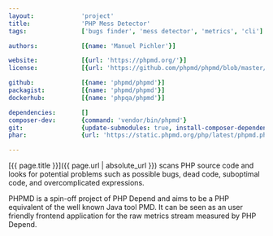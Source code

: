 ```yaml
---
layout:             'project'
title:              'PHP Mess Detector'
tags:               ['bugs finder', 'mess detector', 'metrics', 'cli'] 

authors:            [{name: 'Manuel Pichler'}]   

website:            [{url: 'https://phpmd.org/'}]
license:            [{url: 'https://github.com/phpmd/phpmd/blob/master/LICENSE', label: 'BSD 3-clause "New" or "Revised" License'}]

github:             [{name: 'phpmd/phpmd'}]
packagist:          [{name: 'phpmd/phpmd'}]               
dockerhub:          [{name: 'phpqa/phpmd'}]     

dependencies:       []
composer-dev:       {command: 'vendor/bin/phpmd'}
git:                {update-submodules: true, install-composer-dependencies: true, command: 'src/bin/phpmd'}
phar:               {url: 'https://static.phpmd.org/php/latest/phpmd.phar'}

---
```


[{{ page.title }}]({{ page.url | absolute_url }}) scans PHP source code and looks for potential problems such as possible bugs,
dead code, suboptimal code, and overcomplicated expressions.
 
<!--more--> 
 
PHPMD is a spin-off project of PHP Depend and aims to be a PHP equivalent of the well known Java tool PMD.
It can be seen as an user friendly frontend application for the raw metrics stream measured by PHP Depend.

